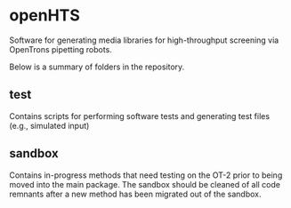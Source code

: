 # openHTS
Software for generating media libraries for high-throughput screening via OpenTrons pipetting robots.

Below is a summary of folders in the repository.

## test
Contains scripts for performing software tests and generating test files (e.g., simulated input)

## sandbox
Contains in-progress methods that need testing on the OT-2 prior to being moved into the main package. The sandbox should be cleaned of all code remnants after a new method has been migrated out of the sandbox.